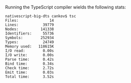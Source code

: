Running the TypeScript compiler wields the following stats:
```
nativescript-big-dts cankov$ tsc
Files:              14
Lines:           39779
Nodes:          141338
Identifiers:     55736
Symbols:        252934
Types:           24749
Memory used:   118615K
I/O read:        0.00s
I/O write:       0.00s
Parse time:      0.42s
Bind time:       0.34s
Check time:      2.72s
Emit time:       0.03s
Total time:      3.52s
```
